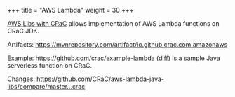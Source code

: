 +++
title = "AWS Lambda"
weight = 30
+++

[AWS Libs with CRaC](https://github.com/CRaC/aws-lambda-java-libs) allows implementation of AWS Lambda functions on CRaC JDK.

Artifacts: https://mvnrepository.com/artifact/io.github.crac.com.amazonaws

Example: https://github.com/crac/example-lambda ([diff](https://github.com/crac/example-lambda/compare/0182484592feed..master)) is a sample Java serverless function on CRaC.

Changes: https://github.com/CRaC/aws-lambda-java-libs/compare/master...crac